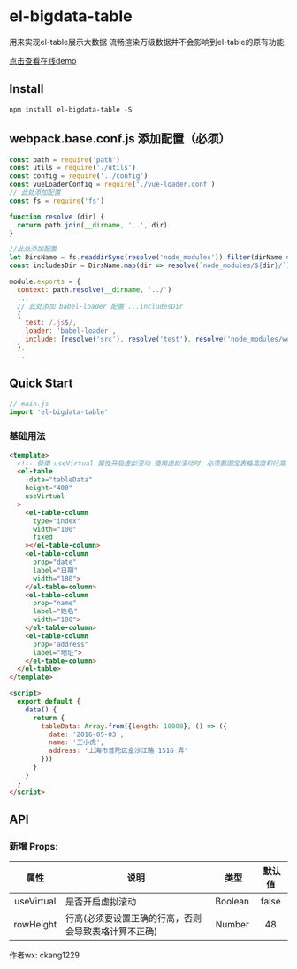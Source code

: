 # el-bigdata-table

用来实现el-table展示大数据
流畅渲染万级数据并不会影响到el-table的原有功能

[点击查看在线demo](https://ckang1229.github.io/el-bigdata-table/dist/)

## Install
```shell
npm install el-bigdata-table -S
```

## webpack.base.conf.js 添加配置（必须）
``` javascript
const path = require('path')
const utils = require('./utils')
const config = require('../config')
const vueLoaderConfig = require('./vue-loader.conf')
// 此处添加配置
const fs = require('fs')

function resolve (dir) {
  return path.join(__dirname, '..', dir)
}

//此处添加配置
let DirsName = fs.readdirSync(resolve('node_modules')).filter(dirName => /el-bigdata-table/.test(dirName))
const includesDir = DirsName.map(dir => resolve(`node_modules/${dir}/`))

module.exports = {
  context: path.resolve(__dirname, '../')
  ...
  // 此处添加 babel-loader 配置 ...includesDir
  {
    test: /.js$/,
    loader: 'babel-loader',
    include: [resolve('src'), resolve('test'), resolve('node_modules/webpack-dev-server/client'), ...includesDir]
  },
  ...
```

## Quick Start
``` javascript
// main.js
import 'el-bigdata-table'
```

### 基础用法
```html
<template>
  <!-- 使用 useVirtual 属性开启虚拟滚动 使用虚拟滚动时，必须要固定表格高度和行高 -->
  <el-table
    :data="tableData"
    height="400"
    useVirtual
  >
    <el-table-column
      type="index"
      width="100"
      fixed
    ></el-table-column>
    <el-table-column
      prop="date"
      label="日期"
      width="180">
    </el-table-column>
    <el-table-column
      prop="name"
      label="姓名"
      width="180">
    </el-table-column>
    <el-table-column
      prop="address"
      label="地址">
    </el-table-column>
  </el-table>
</template>

<script>
  export default {
    data() {
      return {
        tableData: Array.from({length: 10000}, () => ({
          date: '2016-05-03',
          name: '王小虎',
          address: '上海市普陀区金沙江路 1516 弄'
        }))
      }
    }
  }
</script>
```

## API

### 新增 Props:

属性  |  说明  |  类型  |  默认值
:-------: | -------  |  :-------:  |  :-------:
useVirtual  |  是否开启虚拟滚动  |  Boolean  |  false
rowHeight  |  行高(必须要设置正确的行高，否则会导致表格计算不正确)  |  Number  |  48

作者wx: ckang1229

